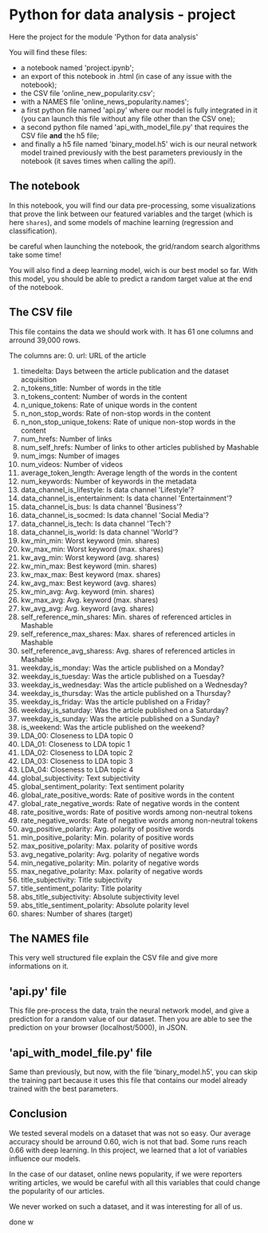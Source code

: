 # Python for data analysis - project
Here the project for the module 'Python for data analysis' 

You will find these files:
- a notebook named 'project.ipynb';
- an export of this notebook in .html (in case of any issue with the notebook);
- the CSV file 'online_new_popularity.csv';
- with a NAMES file 'online_news_popularity.names';
- a first python file named 'api.py' where our model is fully integrated in it (you can launch this file without any file other than the CSV one);
- a second python file named 'api_with_model_file.py' that requires the CSV file **and** the h5 file;
- and finally a h5 file named 'binary_model.h5' wich is our neural network model trained previously with the best parameters previously in the notebook (it saves times when calling the api!).

## The notebook
In this notebook, you will find our data pre-processing, some visualizations that prove the link between our featured variables and the target (which is here `shares`), and some models of machine learning (regression and classification).

be careful when launching the notebook, the grid/random search algorithms take some time!

You will also find a deep learning model, wich is our best model so far. With this model, you should be able to predict a random target value at the end of the notebook.

## The CSV file
This file contains the data we should work with. It has 61 one columns and arround 39,000 rows.

The columns are:
0. url:                            URL of the article
1. timedelta:                      Days between the article publication and the dataset acquisition
2. n_tokens_title:                 Number of words in the title
3. n_tokens_content:               Number of words in the content
4. n_unique_tokens:                Rate of unique words in the content
5. n_non_stop_words:               Rate of non-stop words in the content
6. n_non_stop_unique_tokens:       Rate of unique non-stop words in the content
7. num_hrefs:                      Number of links
8. num_self_hrefs:                 Number of links to other articles published by Mashable
9. num_imgs:                       Number of images
10. num_videos:                    Number of videos
11. average_token_length:          Average length of the words in the content
12. num_keywords:                  Number of keywords in the metadata
13. data_channel_is_lifestyle:     Is data channel 'Lifestyle'?
14. data_channel_is_entertainment: Is data channel 'Entertainment'?
15. data_channel_is_bus:           Is data channel 'Business'?
16. data_channel_is_socmed:        Is data channel 'Social Media'?
17. data_channel_is_tech:          Is data channel 'Tech'?
18. data_channel_is_world:         Is data channel 'World'?
19. kw_min_min:                    Worst keyword (min. shares)
20. kw_max_min:                    Worst keyword (max. shares)
21. kw_avg_min:                    Worst keyword (avg. shares)
22. kw_min_max:                    Best keyword (min. shares)
23. kw_max_max:                    Best keyword (max. shares)
24. kw_avg_max:                    Best keyword (avg. shares)
25. kw_min_avg:                    Avg. keyword (min. shares)
26. kw_max_avg:                    Avg. keyword (max. shares)
27. kw_avg_avg:                    Avg. keyword (avg. shares)
28. self_reference_min_shares:     Min. shares of referenced articles in Mashable
29. self_reference_max_shares:     Max. shares of referenced articles in Mashable
30. self_reference_avg_sharess:    Avg. shares of referenced articles in Mashable
31. weekday_is_monday:             Was the article published on a Monday?
32. weekday_is_tuesday:            Was the article published on a Tuesday?
33. weekday_is_wednesday:          Was the article published on a Wednesday?
34. weekday_is_thursday:           Was the article published on a Thursday?
35. weekday_is_friday:             Was the article published on a Friday?
36. weekday_is_saturday:           Was the article published on a Saturday?
37. weekday_is_sunday:             Was the article published on a Sunday?
38. is_weekend:                    Was the article published on the weekend?
39. LDA_00:                        Closeness to LDA topic 0
40. LDA_01:                        Closeness to LDA topic 1
41. LDA_02:                        Closeness to LDA topic 2
42. LDA_03:                        Closeness to LDA topic 3
43. LDA_04:                        Closeness to LDA topic 4
44. global_subjectivity:           Text subjectivity
45. global_sentiment_polarity:     Text sentiment polarity
46. global_rate_positive_words:    Rate of positive words in the content
47. global_rate_negative_words:    Rate of negative words in the content
48. rate_positive_words:           Rate of positive words among non-neutral tokens
49. rate_negative_words:           Rate of negative words among non-neutral tokens
50. avg_positive_polarity:         Avg. polarity of positive words
51. min_positive_polarity:         Min. polarity of positive words
52. max_positive_polarity:         Max. polarity of positive words
53. avg_negative_polarity:         Avg. polarity of negative  words
54. min_negative_polarity:         Min. polarity of negative  words
55. max_negative_polarity:         Max. polarity of negative  words
56. title_subjectivity:            Title subjectivity
57. title_sentiment_polarity:      Title polarity
58. abs_title_subjectivity:        Absolute subjectivity level
59. abs_title_sentiment_polarity:  Absolute polarity level
60. shares:                        Number of shares (target)

## The NAMES file
This very well structured file explain the CSV file and give more informations on it.

## 'api.py' file
This file pre-process the data, train the neural network model, and give a prediction for a random value of our dataset. Then you are able to see the prediction on your browser (localhost/5000), in JSON.

## 'api_with_model_file.py' file
Same than previously, but now, with the file 'binary_model.h5', you can skip the training part because it uses this file that contains our model already trained with the best parameters.

## Conclusion
We tested several models on a dataset that was not so easy. Our average accuracy should be arround 0.60, wich is not that bad. Some runs reach 0.66 with deep learning. In this project, we learned that a lot of variables influence our models.

In the case of our dataset, online news popularity, if we were reporters writing articles, we would be careful with all this variables that could change the popularity of our articles.

We never worked on such a dataset, and it was interesting for all of us.

done w

